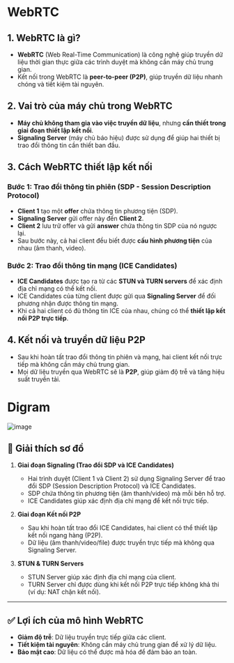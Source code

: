# WebRTC
## **1. WebRTC là gì?**  
- **WebRTC** (Web Real-Time Communication) là công nghệ giúp truyền dữ liệu thời gian thực giữa các trình duyệt mà không cần máy chủ trung gian.  
- Kết nối trong WebRTC là **peer-to-peer (P2P)**, giúp truyền dữ liệu nhanh chóng và tiết kiệm tài nguyên.  

## **2. Vai trò của máy chủ trong WebRTC**  
- **Máy chủ không tham gia vào việc truyền dữ liệu**, nhưng **cần thiết trong giai đoạn thiết lập kết nối**.  
- **Signaling Server** (máy chủ báo hiệu) được sử dụng để giúp hai thiết bị trao đổi thông tin cần thiết ban đầu.  

## **3. Cách WebRTC thiết lập kết nối**  

### **Bước 1: Trao đổi thông tin phiên (SDP - Session Description Protocol)**  
- **Client 1** tạo một **offer** chứa thông tin phương tiện (SDP).  
- **Signaling Server** gửi offer này đến **Client 2**.  
- **Client 2** lưu trữ offer và gửi **answer** chứa thông tin SDP của nó ngược lại.  
- Sau bước này, cả hai client đều biết được **cấu hình phương tiện** của nhau (âm thanh, video).  

### **Bước 2: Trao đổi thông tin mạng (ICE Candidates)**  
- **ICE Candidates** được tạo ra từ các **STUN và TURN servers** để xác định địa chỉ mạng có thể kết nối.  
- ICE Candidates của từng client được gửi qua **Signaling Server** để đối phương nhận được thông tin mạng.  
- Khi cả hai client có đủ thông tin ICE của nhau, chúng có thể **thiết lập kết nối P2P trực tiếp**.  

## **4. Kết nối và truyền dữ liệu P2P**  
- Sau khi hoàn tất trao đổi thông tin phiên và mạng, hai client kết nối trực tiếp mà không cần máy chủ trung gian.  
- Mọi dữ liệu truyền qua WebRTC sẽ là **P2P**, giúp giảm độ trễ và tăng hiệu suất truyền tải.  

# Digram 

![image](https://github.com/user-attachments/assets/e61c0593-e7af-4f1c-b9ab-8ebd40873a7d)


## 📖 **Giải thích sơ đồ**
1. **Giai đoạn Signaling (Trao đổi SDP và ICE Candidates)**
   - Hai trình duyệt (Client 1 và Client 2) sử dụng Signaling Server để trao đổi SDP (Session Description Protocol) và ICE Candidates.
   - SDP chứa thông tin phương tiện (âm thanh/video) mà mỗi bên hỗ trợ.
   - ICE Candidates giúp xác định địa chỉ mạng để kết nối trực tiếp.

2. **Giai đoạn Kết nối P2P**
   - Sau khi hoàn tất trao đổi ICE Candidates, hai client có thể thiết lập kết nối ngang hàng (P2P).
   - Dữ liệu (âm thanh/video/file) được truyền trực tiếp mà không qua Signaling Server.

3. **STUN & TURN Servers**
   - STUN Server giúp xác định địa chỉ mạng của client.
   - TURN Server chỉ được dùng khi kết nối P2P trực tiếp không khả thi (ví dụ: NAT chặn kết nối).  

---

## ✅ **Lợi ích của mô hình WebRTC**
- **Giảm độ trễ**: Dữ liệu truyền trực tiếp giữa các client.  
- **Tiết kiệm tài nguyên**: Không cần máy chủ trung gian để xử lý dữ liệu.  
- **Bảo mật cao**: Dữ liệu có thể được mã hóa để đảm bảo an toàn.  






